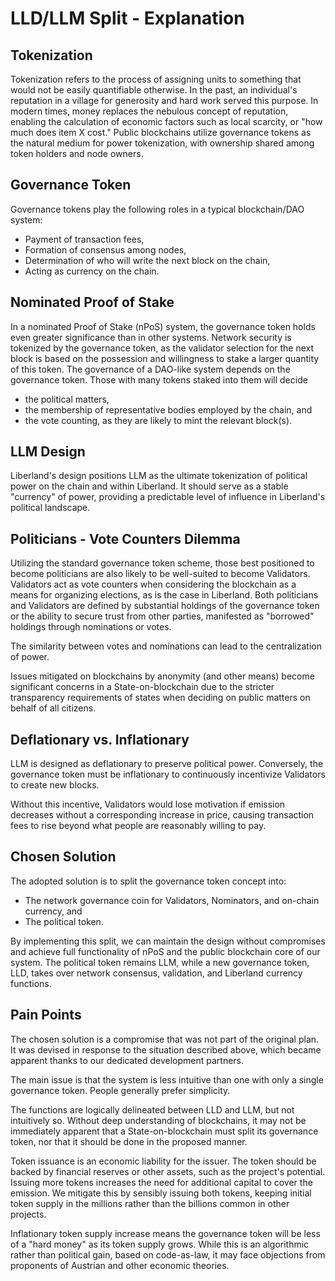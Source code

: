 # LLD/LLM Split - Explanation

## Tokenization
Tokenization refers to the process of assigning units to something that would not be easily quantifiable otherwise. In the past, an individual's reputation in a village for generosity and hard work served this purpose.
In modern times, money replaces the nebulous concept of reputation, enabling the calculation of economic factors such as local scarcity, or "how much does item X cost." Public blockchains utilize governance tokens as the natural medium for power tokenization, with ownership shared among token holders and node owners.

## Governance Token
Governance tokens play the following roles in a typical blockchain/DAO system:
- Payment of transaction fees,
- Formation of consensus among nodes,
- Determination of who will write the next block on the chain,
- Acting as currency on the chain.

 ## Nominated Proof of Stake
In a nominated Proof of Stake (nPoS) system, the governance token holds even greater significance than in other systems.
Network security is tokenized by the governance token, as the validator selection for the next block is based on the possession and willingness to stake a larger quantity of this token. The governance of a DAO-like system depends on the governance token.
Those with many tokens staked into them will decide
- the political matters,
- the membership of representative bodies employed by the chain, and
- the vote counting, as they are likely to mint the relevant block(s).

## LLM Design
Liberland's design positions LLM as the ultimate tokenization of political power on the chain and within Liberland. It should serve as a stable "currency" of power, providing a predictable level of influence in Liberland's political landscape.

## Politicians - Vote Counters Dilemma
Utilizing the standard governance token scheme, those best positioned to become politicians are also likely to be well-suited to become Validators.
Validators act as vote counters when considering the blockchain as a means for organizing elections, as is the case in Liberland.
Both politicians and Validators are defined by substantial holdings of the governance token or the ability to secure trust from other parties, manifested as "borrowed" holdings through nominations or votes.

The similarity between votes and nominations can lead to the centralization of power.

Issues mitigated on blockchains by anonymity (and other means) become significant concerns in a State-on-blockchain due to the stricter transparency requirements of states when deciding on public matters on behalf of all citizens.

## Deflationary vs. Inflationary
LLM is designed as deflationary to preserve political power. Conversely, the governance token must be inflationary to continuously incentivize Validators to create new blocks.

Without this incentive, Validators would lose motivation if emission decreases without a corresponding increase in price, causing transaction fees to rise beyond what people are reasonably willing to pay.
 
 ## Chosen Solution
The adopted solution is to split the governance token concept into:
- The network governance coin for Validators, Nominators, and on-chain currency, and
- The political token.

By implementing this split, we can maintain the design without compromises and achieve full functionality of nPoS and the public blockchain core of our system.
The political token remains LLM, while a new governance token, LLD, takes over network consensus, validation, and Liberland currency functions.

## Pain Points
The chosen solution is a compromise that was not part of the original plan. It was devised in response to the situation described above, which became apparent thanks to our dedicated development partners.

The main issue is that the system is less intuitive than one with only a single governance token. People generally prefer simplicity.

The functions are logically delineated between LLD and LLM, but not intuitively so. Without deep understanding of blockchains, it may not be immediately apparent that a State-on-blockchain must split its governance token, nor that it should be done in the proposed manner.

Token issuance is an economic liability for the issuer. The token should be backed by financial reserves or other assets, such as the project's potential. Issuing more tokens increases the need for additional capital to cover the emission. We mitigate this by sensibly issuing both tokens, keeping initial token supply in the millions rather than the billions common in other projects.

Inflationary token supply increase means the governance token will be less of a "hard money" as its token supply grows. While this is an algorithmic rather than political gain, based on code-as-law, it may face objections from proponents of Austrian and other economic theories.
